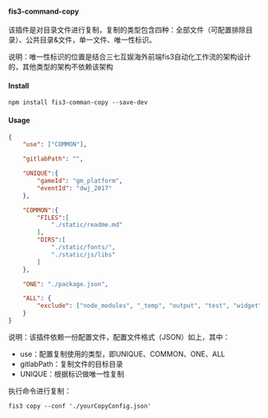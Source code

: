 #### fis3-command-copy

该插件是对目录文件进行复制，复制的类型包含四种：全部文件（可配置排除目录）、公共目录&文件，单一文件、唯一性标识。

说明：唯一性标识的位置是结合三七互娱海外前端fis3自动化工作流的架构设计的，其他类型的架构不依赖该架构

#### Install

```shell
npm install fis3-comman-copy --save-dev
```

#### Usage

```json
{
	"use": ["COMMON"],

	"gitlabPath": "",

	"UNIQUE":{
		"gameId": "gm_platform",
		"eventId": "dwj_2017"
	},

	"COMMON":{
		"FILES":[
			"./static/readme.md"
		],
		"DIRS":[
			"./static/fonts/",
			"./static/js/libs"
		]
	},

	"ONE": "./package.json",

	"ALL": {
		"exclude": ["node_modules", "_temp", "output", "test", "widget"]
	}
}
```

说明：该插件依赖一份配置文件，配置文件格式（JSON）如上，其中：

- use：配置复制使用的类型，即UNIQUE、COMMON、ONE、ALL
- gitlabPath：复制文件的目标目录
- UNIQUE：根据标识做唯一性复制

执行命令进行复制：

```shell
fis3 copy --conf './yourCopyConfig.json'
```

